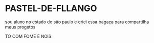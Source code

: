 # PASTEL-DE-FLLANGO
sou aluno no estado de são paulo e criei essa bagaça para compartilha meus progetos

TO COM FOME
E NOIS 
